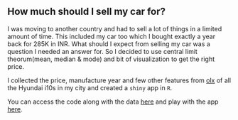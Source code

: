 How much should I sell my car for?
----------------------------------

I was moving to another country and had to sell a lot of things in a
limited amount of time. This included my car too which I bought exactly
a year back for 285K in INR. What should I expect from selling my car
was a question I needed an answer for. So I decided to use central limit
theorum(mean, median & mode) and bit of visualization to get the right
price.

I collected the price, manufacture year and few other features from
[olx](https://www.olx.in/) of all the Hyundai i10s in my city and
created a `shiny` app in `R`.

You can access the code along with the data
[here](https://github.com/nitishsahay023/olxCars) and play with the app
[here](https://nitishsahay.shinyapps.io/olxCarsGit/).
